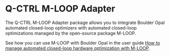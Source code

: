 # Q-CTRL M-LOOP Adapter

The Q-CTRL M-LOOP Adapter package allows you to integrate Boulder Opal
automated closed-loop optimizers with automated closed-loop optimizations
managed by the open-source package M-LOOP.

See how you can use M-LOOP with Boulder Opal in the user guide [How to manage
automated closed-loop hardware optimization with
M-LOOP](https://docs.q-ctrl.com/boulder-opal/user-guides/how-to-manage-automated-closed-loop-hardware-optimization-with-m-loop).
